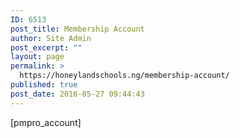 ```yaml
---
ID: 6513
post_title: Membership Account
author: Site Admin
post_excerpt: ""
layout: page
permalink: >
  https://honeylandschools.ng/membership-account/
published: true
post_date: 2016-05-27 09:44:43
---
```

[pmpro_account]